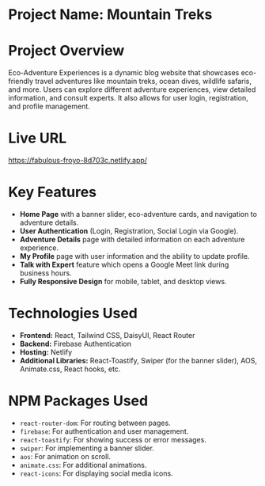 # Project Name: Mountain Treks

# Project Overview
Eco-Adventure Experiences is a dynamic blog website that showcases eco-friendly travel adventures like mountain treks, ocean dives, wildlife safaris, and more. Users can explore different adventure experiences, view detailed information, and consult experts. It also allows for user login, registration, and profile management.

# Live URL
https://fabulous-froyo-8d703c.netlify.app/

# Key Features
- **Home Page** with a banner slider, eco-adventure cards, and navigation to adventure details.
- **User Authentication** (Login, Registration, Social Login via Google).
- **Adventure Details** page with detailed information on each adventure experience.
- **My Profile** page with user information and the ability to update profile.
- **Talk with Expert** feature which opens a Google Meet link during business hours.
- **Fully Responsive Design** for mobile, tablet, and desktop views.

# Technologies Used
- **Frontend:** React, Tailwind CSS, DaisyUI, React Router
- **Backend:** Firebase Authentication
- **Hosting:**  Netlify
- **Additional Libraries:** React-Toastify, Swiper (for the banner slider), AOS, Animate.css, React hooks, etc.

# NPM Packages Used
- `react-router-dom`: For routing between pages.
- `firebase`: For authentication and user management.
- `react-toastify`: For showing success or error messages.
- `swiper`: For implementing a banner slider.
- `aos`: For animation on scroll.
- `animate.css`: For additional animations.
- `react-icons`: For displaying social media icons.

